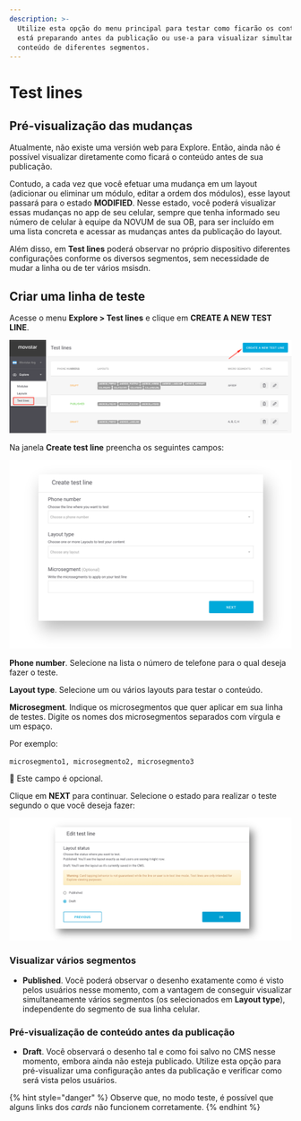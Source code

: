 ```yaml
---
description: >-
  Utilize esta opção do menu principal para testar como ficarão os conteúdos que
  está preparando antes da publicação ou use-a para visualizar simultaneamente o
  conteúdo de diferentes segmentos.
---
```


# Test lines

## Pré-visualização das mudanças

Atualmente, não existe uma versión web para Explore. Então, ainda não é possível visualizar diretamente como ficará o conteúdo antes de sua publicação.

Contudo, a cada vez que você efetuar uma mudança em um layout \(adicionar ou eliminar um módulo, editar a ordem dos módulos\), esse layout passará para o estado **MODIFIED**. Nesse estado, você poderá visualizar essas mudanças no app de seu celular, sempre que tenha informado seu número de celular à equipe da NOVUM de sua OB, para ser incluído em uma lista concreta e acessar as mudanças antes da publicação do layout.

Além disso, em **Test lines** poderá observar no próprio dispositivo diferentes configurações conforme os diversos segmentos, sem necessidade de mudar a linha ou de ter vários msisdn.

## Criar uma linha de teste

Acesse o menu **Explore &gt; Test lines** e clique em **CREATE A NEW TEST LINE**.

![](.gitbook/assets/image%20%2858%29.png)

Na janela **Create test line** preencha os seguintes campos:

![](.gitbook/assets/image%20%2815%29.png)

**Phone number**. Selecione na lista o número de telefone para o qual deseja fazer o teste.

**Layout type**. Selecione um ou vários layouts para testar o conteúdo.

**Microsegment**. Indique os microsegmentos que quer aplicar em sua linha de testes. Digite os nomes dos microsegmentos separados com vírgula e um espaço.

Por exemplo:

`microsegmento1, microsegmento2, microsegmento3`

🔅 Este campo é opcional.

Clique em **NEXT** para continuar. Selecione o estado para realizar o teste segundo o que você deseja fazer:

![](.gitbook/assets/test_line_status.png)

### Visualizar vários segmentos

* **Published**. Você poderá observar o desenho exatamente como é visto pelos usuários nesse momento, com a vantagem de conseguir visualizar simultaneamente vários segmentos \(os selecionados em **Layout type**\), independente do segmento de sua linha celular.

### Pré-visualização de conteúdo antes da publicação

* **Draft**. Você observará o desenho tal e como foi salvo no CMS nesse momento, embora ainda não esteja publicado. Utilize esta opção para pré-visualizar uma configuração antes da publicação e verificar como será vista pelos usuários.

{% hint style="danger" %}
Observe que, no modo teste, é possível que alguns links dos _cards_ não funcionem corretamente.
{% endhint %}


